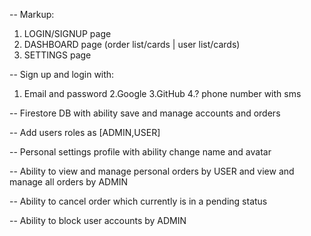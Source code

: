 -- Markup:

1. LOGIN/SIGNUP page
2. DASHBOARD page (order list/cards | user list/cards)
3. SETTINGS page

-- Sign up and login with:

1. Email and password
   2.Google
   3.GitHub
   4.? phone number with sms

-- Firestore DB with ability save and manage accounts and orders

-- Add users roles as [ADMIN,USER]

-- Personal settings profile with ability change name and avatar

-- Ability to view and manage personal orders by USER and view and manage all orders by ADMIN

-- Ability to cancel order which currently is in a pending status

-- Ability to block user accounts by ADMIN
